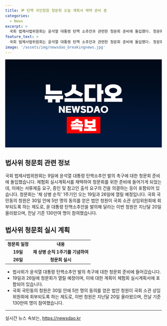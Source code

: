 ```yaml
---
title: 尹 탄핵 국민청원 청문회 오늘 계획서 채택 준비 중
categories:
  - News
excerpt: >
  국회 법제사법위원회는 윤석열 대통령 탄핵 소추안과 관련한 청문회 준비에 돌입했다. 청문회 실시계획서를 채택하고, 청문회를 위한 준비에 들어갔으며, 청문회는 오는 19일과 26일에 열릴 예정이다. 이에 앞서 국회 국민동의 청원은 30일 안에 5만 명의 동의를 얻어야 하며, 이번 청원은 130만 명 이상이 참여한 것으로 알려졌다.
feature_text: >
  국회 법제사법위원회는 윤석열 대통령 탄핵 소추안과 관련한 청문회 준비에 돌입했다. 청문회 실시계획서를 채택하고, 청문회를 위한 준비에 들어갔으며, 청문회는 오는 19일과 26일에 열릴 예정이다. 이에 앞서 국회 국민동의 청원은 30일 안에 5만 명의 동의를 얻어야 하며, 이번 청원은 130만 명 이상이 참여한 것으로 알려졌다.
image: '/assets/img/newsdao_breakingnews.jpg'
---
```


<p><img src="/assets/img/newsdao_breakingnews.jpg" alt="bookingtag 속보" /></p>

<h2 data-ke-size="size26">법사위 청문회 관련 정보</h2>

<p data-ke-size="size16">국회 법제사법위원회는 9일에 윤석열 대통령 탄핵소추안 발의 촉구에 대한 청문회 준비에 돌입했습니다. 체험회 실시계획서를 채택하여 청문회를 위한 준비에 들어가게 되었는데, 이에는 서류제출 요구, 증인 및 참고인 출석 요구의 건을 의결하는 등이 포함되어 있습니다. 청문회는 '채 상병 순직' 1주기인 오는 19일과 26일에 열릴 예정입니다. 국회 국민동의 청원은 30일 안에 5만 명의 동의를 얻은 법안 청원이 국회 소관 상임위원회에 회부되도록 하는 제도로, 윤 대통령 탄핵소추안을 발의해 달라는 이번 청원은 지난달 20일 올라왔으며, 전날 기준 130만여 명이 참여했습니다.</p>

<h2 data-ke-size="size26">법사위 청문회 실시 계획</h2>

<table>
<tbody>
<tr>
<td style="text-align: center; height: 17px;"><b>청문회 일정</b></td>
<td style="text-align: center; height: 17px;"><b>내용</b></td>
</tr>
<tr>
<td style="text-align: center; height: 17px;"><b>19일</b></td>
<td style="text-align: center; height: 17px;"><b>채 상병 순직 1주기를 기념하여</b></td>
</tr>
<tr>
<td style="text-align: center; height: 17px;"><b>26일</b></td>
<td style="text-align: center; height: 17px;"><b>청문회 실시</b></td>
</tr>
</tbody>
</table>

<ul>
<li>법사위가 윤석열 대통령 탄핵소추안 발의 촉구에 대한 청문회 준비에 들어갔습니다.</li>
<li>19일과 26일에 청문회가 열릴 예정이며, 이에 대한 계획이 체험회 실시계획서에 포함되어 있습니다.</li>
<li>국회 국민동의 청원은 30일 안에 5만 명의 동의를 얻은 법안 청원이 국회 소관 상임위원회에 회부되도록 하는 제도로, 이번 청원은 지난달 20일 올라왔으며, 전날 기준 130만여 명이 참여했습니다.</li>
</ul>

<hr>
실시간 뉴스 속보는, <a href="https://newsdao.kr" rel="dofollow">https://newsdao.kr</a>


